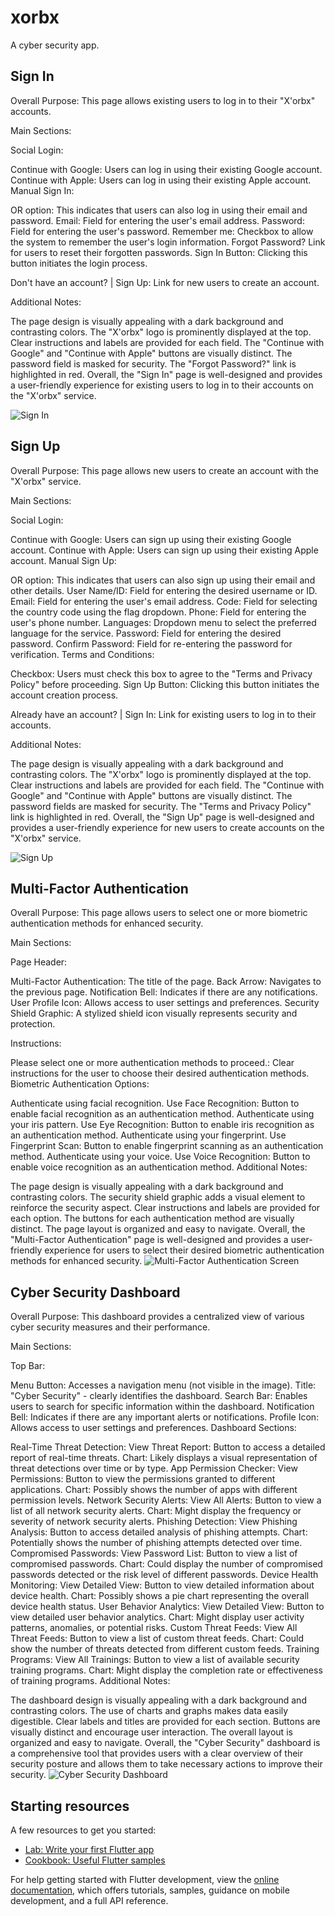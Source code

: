 # xorbx
A cyber security app.



## Sign In
Overall Purpose: This page allows existing users to log in to their "X'orbx" accounts.

Main Sections:

Social Login:

Continue with Google: Users can log in using their existing Google account.
Continue with Apple: Users can log in using their existing Apple account.
Manual Sign In:

OR option: This indicates that users can also log in using their email and password.
Email: Field for entering the user's email address.
Password: Field for entering the user's password.
Remember me: Checkbox to allow the system to remember the user's login information.
Forgot Password? Link for users to reset their forgotten passwords.
Sign In Button: Clicking this button initiates the login process.

Don't have an account? | Sign Up: Link for new users to create an account.

Additional Notes:

The page design is visually appealing with a dark background and contrasting colors.
The "X'orbx" logo is prominently displayed at the top.
Clear instructions and labels are provided for each field.
The "Continue with Google" and "Continue with Apple" buttons are visually distinct.
The password field is masked for security.
The "Forgot Password?" link is highlighted in red.
Overall, the "Sign In" page is well-designed and provides a user-friendly experience for existing users to log in to their accounts on the "X'orbx" service.

![Sign In](https://github.com/user-attachments/assets/04a1a530-17cd-4499-a08f-e8cb994f244d)



## Sign Up
Overall Purpose: This page allows new users to create an account with the "X'orbx" service.

Main Sections:

Social Login:

Continue with Google: Users can sign up using their existing Google account.
Continue with Apple: Users can sign up using their existing Apple account.
Manual Sign Up:

OR option: This indicates that users can also sign up using their email and other details.
User Name/ID: Field for entering the desired username or ID.
Email: Field for entering the user's email address.
Code: Field for selecting the country code using the flag dropdown.
Phone: Field for entering the user's phone number.
Languages: Dropdown menu to select the preferred language for the service.
Password: Field for entering the desired password.
Confirm Password: Field for re-entering the password for verification.
Terms and Conditions:

Checkbox: Users must check this box to agree to the "Terms and Privacy Policy" before proceeding.
Sign Up Button: Clicking this button initiates the account creation process.

Already have an account? | Sign In: Link for existing users to log in to their accounts.

Additional Notes:

The page design is visually appealing with a dark background and contrasting colors.
The "X'orbx" logo is prominently displayed at the top.
Clear instructions and labels are provided for each field.
The "Continue with Google" and "Continue with Apple" buttons are visually distinct.
The password fields are masked for security.
The "Terms and Privacy Policy" link is highlighted in red.
Overall, the "Sign Up" page is well-designed and provides a user-friendly experience for new users to create accounts on the "X'orbx" service.


![Sign Up](https://github.com/user-attachments/assets/a6d9a595-e3dc-408d-83fe-65d448b21aed)


## Multi-Factor Authentication

Overall Purpose: This page allows users to select one or more biometric authentication methods for enhanced security.

Main Sections:

Page Header:

Multi-Factor Authentication: The title of the page.
Back Arrow: Navigates to the previous page.
Notification Bell: Indicates if there are any notifications.
User Profile Icon: Allows access to user settings and preferences.
Security Shield Graphic: A stylized shield icon visually represents security and protection.

Instructions:

Please select one or more authentication methods to proceed.: Clear instructions for the user to choose their desired authentication methods.
Biometric Authentication Options:

Authenticate using facial recognition.
Use Face Recognition: Button to enable facial recognition as an authentication method.
Authenticate using your iris pattern.
Use Eye Recognition: Button to enable iris recognition as an authentication method.
Authenticate using your fingerprint.
Use Fingerprint Scan: Button to enable fingerprint scanning as an authentication method.
Authenticate using your voice.
Use Voice Recognition: Button to enable voice recognition as an authentication method.
Additional Notes:

The page design is visually appealing with a dark background and contrasting colors.
The security shield graphic adds a visual element to reinforce the security aspect.
Clear instructions and labels are provided for each option.
The buttons for each authentication method are visually distinct.
The page layout is organized and easy to navigate.
Overall, the "Multi-Factor Authentication" page is well-designed and provides a user-friendly experience for users to select their desired biometric authentication methods for enhanced security.
![Multi-Factor Authentication Screen](https://github.com/user-attachments/assets/19b5aa12-6d3d-42c2-9dea-3739f551add2)



## Cyber Security Dashboard
Overall Purpose: This dashboard provides a centralized view of various cyber security measures and their performance.

Main Sections:

Top Bar:

Menu Button: Accesses a navigation menu (not visible in the image).
Title: "Cyber Security" - clearly identifies the dashboard.
Search Bar: Enables users to search for specific information within the dashboard.
Notification Bell: Indicates if there are any important alerts or notifications.
Profile Icon: Allows access to user settings and preferences.
Dashboard Sections:

Real-Time Threat Detection:
View Threat Report: Button to access a detailed report of real-time threats.
Chart: Likely displays a visual representation of threat detections over time or by type.
App Permission Checker:
View Permissions: Button to view the permissions granted to different applications.
Chart: Possibly shows the number of apps with different permission levels.
Network Security Alerts:
View All Alerts: Button to view a list of all network security alerts.
Chart: Might display the frequency or severity of network security alerts.
Phishing Detection:
View Phishing Analysis: Button to access detailed analysis of phishing attempts.
Chart: Potentially shows the number of phishing attempts detected over time.
Compromised Passwords:
View Password List: Button to view a list of compromised passwords.
Chart: Could display the number of compromised passwords detected or the risk level of different passwords.
Device Health Monitoring:
View Detailed View: Button to view detailed information about device health.
Chart: Possibly shows a pie chart representing the overall device health status.
User Behavior Analytics:
View Detailed View: Button to view detailed user behavior analytics.
Chart: Might display user activity patterns, anomalies, or potential risks.
Custom Threat Feeds:
View All Threat Feeds: Button to view a list of custom threat feeds.
Chart: Could show the number of threats detected from different custom feeds.
Training Programs:
View All Trainings: Button to view a list of available security training programs.
Chart: Might display the completion rate or effectiveness of training programs.
Additional Notes:

The dashboard design is visually appealing with a dark background and contrasting colors.
The use of charts and graphs makes data easily digestible.
Clear labels and titles are provided for each section.
Buttons are visually distinct and encourage user interaction.
The overall layout is organized and easy to navigate.
Overall, the "Cyber Security" dashboard is a comprehensive tool that provides users with a clear overview of their security posture and allows them to take necessary actions to improve their security.
![Cyber Security Dashboard](https://github.com/user-attachments/assets/5f85fd19-b4c7-43ee-b9fb-6f2473e1b159)



## Starting resources
A few resources to get you started:

- [Lab: Write your first Flutter app](https://docs.flutter.dev/get-started/codelab)
- [Cookbook: Useful Flutter samples](https://docs.flutter.dev/cookbook)

For help getting started with Flutter development, view the
[online documentation](https://docs.flutter.dev/), which offers tutorials,
samples, guidance on mobile development, and a full API reference.

